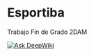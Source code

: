 # Esportiba
Trabajo Fin de Grado 2DAM

[![Ask DeepWiki](https://deepwiki.com/badge.svg)](https://deepwiki.com/tal-44/Esportiba)
